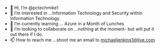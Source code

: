- 👋 Hi, I’m @pctechmike1
- 👀 I’m interested in ...Information Technology and Security within Information Technology.
- 🌱 I’m currently learning ... Azure in a Month of Lunches
- 💞️ I’m looking to collaborate on ...nothing at the moment- but will put it out there if I do.
- 📫 How to reach me ...shoot me an email to michaeljenkins1@live.com

<!---
pctechmike1/pctechmike1 is a ✨ special ✨ repository because its `README.md` (this file) appears on your GitHub profile.
You can click the Preview link to take a look at your changes.
--->
